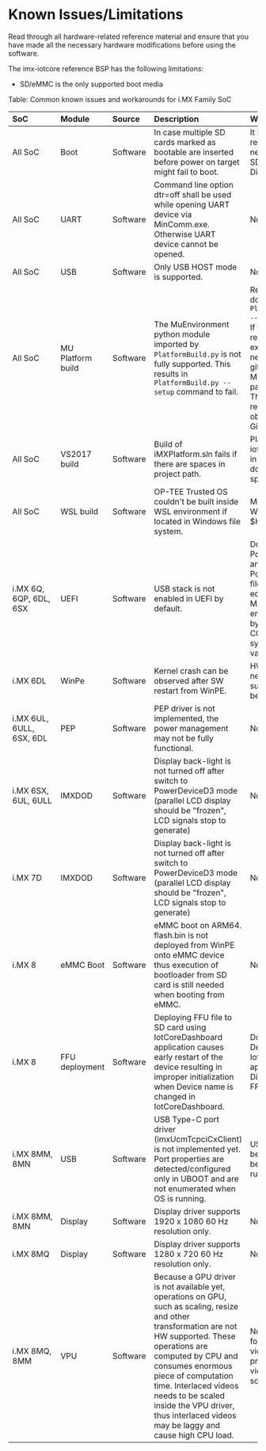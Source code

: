 ﻿Known Issues/Limitations
====

Read through all hardware-related reference material and ensure that you have made all the necessary hardware modifications before using the software.

The imx-iotcore reference BSP has the following limitations:
 - SD/eMMC is the only supported boot media


Table: Common known issues and workarounds for i.MX Family SoC

| SoC            | Module  | Source      | Description                   | Workaround                 |
|:---------------|:--------|:------------|:------------------------------|:---------------------------|
| All SoC                                | Boot                  | Software    | In case multiple SD cards marked as bootable are inserted before power on target might fail to boot. | It is recommended to newly format the SD card using Diskpart. |
| All SoC                                | UART                  | Software    | Command line option dtr=off shall be used while opening UART device via MinComm.exe. Otherwise UART device cannot be opened.                    | No workaround                                 |
| All SoC                                | USB                   | Software    | Only USB HOST mode is supported.                                                                                                                | No workaround                                 |
| All SoC                                | MU Platform build     | Software    | The MuEnvironment python module imported by `PlatformBuild.py` is not fully supported. This results in `PlatformBuild.py --setup` command to fail. | Released BSP doesn't require `PlatformBuild.py --setup` to be run. If the command is required to be executed it is needed to setup a git repository in MSRSec or in its parent directory. The MSRSec repository can be obtained from Github. |
| All SoC                                | VS2017 build          | Software    | Build of iMXPlatform.sln fails if there are spaces in project path. | Place the imx-iotcore directory in way its path doesn't contain spaces. |
| All SoC                                | WSL build             | Software    | OP-TEE Trusted OS couldn't be built inside WSL environment if located in Windows file system. | Move sources to WSL root drive eg $HOME. |
| i.MX 6Q, 6QP, 6DL, 6SX                 | UEFI                  | Software    | USB stack is not enabled in UEFI by default. | Download PciEmulation.c and PciEmulation.inf files from imx-edk2-platforms MSFT github and enable USB stack by set CONFIG_USB symbol to TRUE value in *.dsc file |
| i.MX 6DL                               | WinPe                 | Software    | Kernel crash can be observed after SW restart from WinPE. | HW restart is needed to suppress this behaviour. |
| i.MX 6UL, 6ULL, 6SX, 6DL               | PEP                   | Software    | PEP driver is not implemented, the power management may not be fully functional.                                                                | No workaround                                 |
| i.MX 6SX, 6UL, 6ULL                    | IMXDOD                | Software    | Display back-light is not turned off after switch to PowerDeviceD3 mode (parallel LCD display should be "frozen", LCD signals stop to generate) | No workaround                                 |
| i.MX 7D                                | IMXDOD                | Software    | Display back-light is not turned off after switch to PowerDeviceD3 mode (parallel LCD display should be "frozen", LCD signals stop to generate) | No workaround                                 |
| i.MX 8                                 | eMMC Boot             | Software    | eMMC boot on ARM64. flash.bin is not deployed from WinPE onto eMMC device thus execution of bootloader from SD card is still needed when booting from eMMC. | No workaround                                 |
| i.MX 8                                 | FFU deployment        | Software    | Deploying FFU file to SD card using IotCoreDashboard application causes early restart of the device resulting in improper initialization when Device name is changed in IotCoreDashboard. | Do not change Device name in IotCoreDashboard application or use Dism.exe to burn FFU image. |
| i.MX 8MM, 8MN                          | USB                   | Software    | USB Type-C port driver (imxUcmTcpciCxClient) is not implemented yet. Port properties are detected/configured only in UBOOT and are not enumerated when OS is running. | USB cable must be plugged before U-Boot is running. |
| i.MX 8MM, 8MN                          | Display               | Software    | Display driver supports 1920 x 1080 60 Hz resolution only.                                                                                                  | No workaround                                 |
| i.MX 8MQ                               | Display               | Software    | Display driver supports 1280 x 720 60 Hz resolution only.                                                                                                   | No workaround                                 |
| i.MX 8MQ, 8MM                          | VPU                   | Software    | Because a GPU driver is not available yet, operations on GPU, such as scaling, resize and other transformation are not HW supported. These operations are computed by CPU and consumes enormous piece of computation time. Interlaced videos needs to be scaled inside the VPU driver, thus interlaced videos may be laggy and cause high CPU load. | No workaround for interlaced videos. For progressive videos, deny scaling in player.  |
